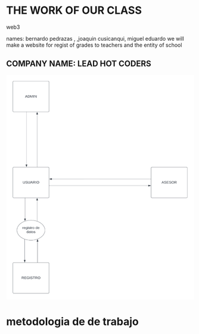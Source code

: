 <h1>THE WORK OF OUR CLASS</h1>
<p>web3</p>
names: bernardo pedrazas ,
      ,joaquin cusicanqui, 
      miguel eduardo
we will make a website for regist of grades to teachers and the entity of school
<h2>COMPANY NAME: LEAD HOT CODERS</h2>
<img src="https://raw.githubusercontent.com/kernelboy34/trabajodaily/main-ker/MicrosoftTeams-image%20(39).png" height="600" width="800">
<h1>metodologia de de trabajo</h1>
